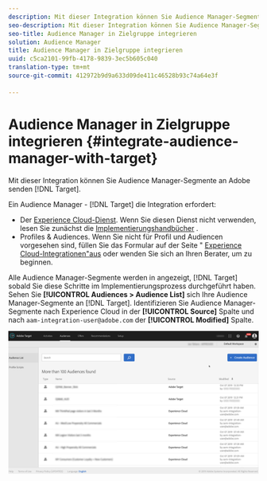 ```yaml
---
description: Mit dieser Integration können Sie Audience Manager-Segmente an die Zielgruppe senden.
seo-description: Mit dieser Integration können Sie Audience Manager-Segmente an die Zielgruppe senden.
seo-title: Audience Manager in Zielgruppe integrieren
solution: Audience Manager
title: Audience Manager in Zielgruppe integrieren
uuid: c5ca2101-99fb-4178-9839-3ec5b605c040
translation-type: tm+mt
source-git-commit: 412972b9d9a633d09de411c46528b93c74a64e3f

---
```



# Audience Manager in Zielgruppe integrieren {#integrate-audience-manager-with-target}

Mit dieser Integration können Sie Audience Manager-Segmente an Adobe senden [!DNL Target].

Ein Audience Manager - [!DNL Target] die Integration erfordert:

* Der [Experience Cloud-Dienst](https://docs.adobe.com/content/help/en/id-service/using/home.html). Wenn Sie diesen Dienst nicht verwenden, lesen Sie zunächst die [Implementierungshandbücher](https://docs.adobe.com/content/help/en/id-service/using/implementation/implementation-guides.html) .
* Profiles &amp; Audiences. Wenn Sie nicht für Profil und Audiencen vorgesehen sind, füllen Sie das Formular auf der Seite &quot; [Experience Cloud-Integrationen&quot;aus](https://adobe.allegiancetech.com/cgi-bin/qwebcorporate.dll?idx=X8SVES) oder wenden Sie sich an Ihren Berater, um zu beginnen.

Alle Audience Manager-Segmente werden in angezeigt, [!DNL Target] sobald Sie diese Schritte im Implementierungsprozess durchgeführt haben. Sehen Sie **[!UICONTROL Audiences > Audience List]** sich Ihre Audience Manager-Segmente an [!DNL Target]. Identifizieren Sie Audience Manager-Segmente nach Experience Cloud in der **[!UICONTROL Source]** Spalte und nach `aam-integration-user@adobe.com` der **[!UICONTROL Modified]** Spalte.

![](../assets/target.png)